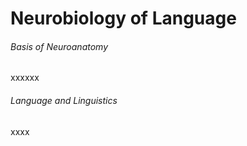 Neurobiology of Language
=======================

######  Basis of Neuroanatomy
xxxxxx

###### Language and Linguistics
xxxx